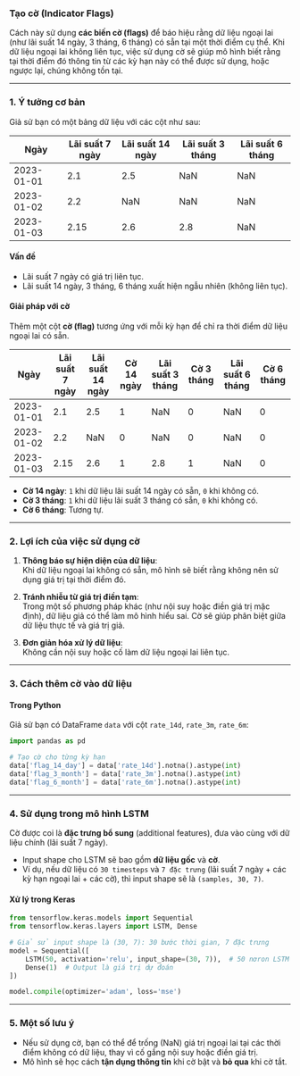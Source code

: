 ### **Tạo cờ (Indicator Flags)**

Cách này sử dụng **các biến cờ (flags)** để báo hiệu rằng dữ liệu ngoại lai (như lãi suất 14 ngày, 3 tháng, 6 tháng) có sẵn tại một thời điểm cụ thể. Khi dữ liệu ngoại lai không liên tục, việc sử dụng cờ sẽ giúp mô hình biết rằng tại thời điểm đó thông tin từ các kỳ hạn này có thể được sử dụng, hoặc ngược lại, chúng không tồn tại.

---

### **1. Ý tưởng cơ bản**

Giả sử bạn có một bảng dữ liệu với các cột như sau:

|Ngày|Lãi suất 7 ngày|Lãi suất 14 ngày|Lãi suất 3 tháng|Lãi suất 6 tháng|
|---|---|---|---|---|
|2023-01-01|2.1|2.5|NaN|NaN|
|2023-01-02|2.2|NaN|NaN|NaN|
|2023-01-03|2.15|2.6|2.8|NaN|

#### **Vấn đề**

- Lãi suất 7 ngày có giá trị liên tục.
- Lãi suất 14 ngày, 3 tháng, 6 tháng xuất hiện ngẫu nhiên (không liên tục).

#### **Giải pháp với cờ**

Thêm một cột **cờ (flag)** tương ứng với mỗi kỳ hạn để chỉ ra thời điểm dữ liệu ngoại lai có sẵn.

|Ngày|Lãi suất 7 ngày|Lãi suất 14 ngày|Cờ 14 ngày|Lãi suất 3 tháng|Cờ 3 tháng|Lãi suất 6 tháng|Cờ 6 tháng|
|---|---|---|---|---|---|---|---|
|2023-01-01|2.1|2.5|1|NaN|0|NaN|0|
|2023-01-02|2.2|NaN|0|NaN|0|NaN|0|
|2023-01-03|2.15|2.6|1|2.8|1|NaN|0|

- **Cờ 14 ngày**: `1` khi dữ liệu lãi suất 14 ngày có sẵn, `0` khi không có.
- **Cờ 3 tháng**: `1` khi dữ liệu lãi suất 3 tháng có sẵn, `0` khi không có.
- **Cờ 6 tháng**: Tương tự.

---

### **2. Lợi ích của việc sử dụng cờ**

1. **Thông báo sự hiện diện của dữ liệu**:  
    Khi dữ liệu ngoại lai không có sẵn, mô hình sẽ biết rằng không nên sử dụng giá trị tại thời điểm đó.
    
2. **Tránh nhiễu từ giá trị điền tạm**:  
    Trong một số phương pháp khác (như nội suy hoặc điền giá trị mặc định), dữ liệu giả có thể làm mô hình hiểu sai. Cờ sẽ giúp phân biệt giữa dữ liệu thực tế và giá trị giả.
    
3. **Đơn giản hóa xử lý dữ liệu**:  
    Không cần nội suy hoặc cố làm dữ liệu ngoại lai liên tục.
    

---

### **3. Cách thêm cờ vào dữ liệu**

#### **Trong Python**

Giả sử bạn có DataFrame `data` với cột `rate_14d`, `rate_3m`, `rate_6m`:

```python
import pandas as pd

# Tạo cờ cho từng kỳ hạn
data['flag_14_day'] = data['rate_14d'].notna().astype(int)
data['flag_3_month'] = data['rate_3m'].notna().astype(int)
data['flag_6_month'] = data['rate_6m'].notna().astype(int)
```

---

### **4. Sử dụng trong mô hình LSTM**

Cờ được coi là **đặc trưng bổ sung** (additional features), đưa vào cùng với dữ liệu chính (lãi suất 7 ngày).

- Input shape cho LSTM sẽ bao gồm **dữ liệu gốc** và **cờ**.
- Ví dụ, nếu dữ liệu có `30 timesteps` và `7 đặc trưng` (lãi suất 7 ngày + các kỳ hạn ngoại lai + các cờ), thì input shape sẽ là `(samples, 30, 7)`.

#### **Xử lý trong Keras**

```python
from tensorflow.keras.models import Sequential
from tensorflow.keras.layers import LSTM, Dense

# Giả sử input shape là (30, 7): 30 bước thời gian, 7 đặc trưng
model = Sequential([
    LSTM(50, activation='relu', input_shape=(30, 7)),  # 50 nơron LSTM
    Dense(1)  # Output là giá trị dự đoán
])

model.compile(optimizer='adam', loss='mse')
```

---

### **5. Một số lưu ý**

- Nếu sử dụng cờ, bạn có thể để trống (NaN) giá trị ngoại lai tại các thời điểm không có dữ liệu, thay vì cố gắng nội suy hoặc điền giá trị.
- Mô hình sẽ học cách **tận dụng thông tin** khi cờ bật và **bỏ qua** khi cờ tắt.
